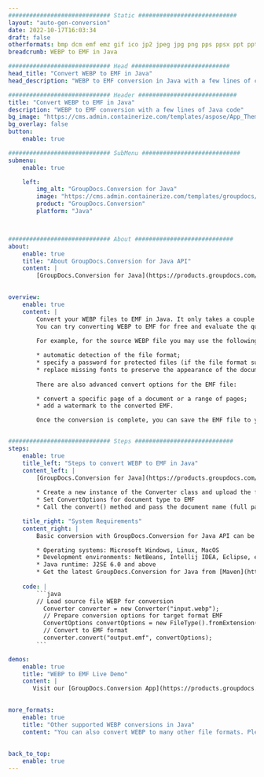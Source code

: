 ```yaml
---
############################# Static ############################
layout: "auto-gen-conversion"
date: 2022-10-17T16:03:34
draft: false
otherformats: bmp dcm emf emz gif ico jp2 jpeg jpg png pps ppsx ppt pptx psb psd svg svgz tga tif tiff webp wmf wmz
breadcrumb: WEBP to EMF in Java

############################# Head ############################
head_title: "Convert WEBP to EMF in Java"
head_description: "WEBP to EMF conversion in Java with a few lines of code. Convert over 160 file formats using the GroupDocs document conversion API for Java"

############################# Header ############################
title: "Convert WEBP to EMF in Java"
description: "WEBP to EMF conversion with a few lines of Java code"
bg_image: "https://cms.admin.containerize.com/templates/aspose/App_Themes/V3/images/bg/header1.png"
bg_overlay: false
button:
    enable: true

############################# SubMenu ############################
submenu:
    enable: true

    left:
        img_alt: "GroupDocs.Conversion for Java"
        image: "https://cms.admin.containerize.com/templates/groupdocs/images/product-logos/90x90-noborder/groupdocs-conversion-java.png"
        product: "GroupDocs.Conversion"
        platform: "Java"



############################# About ############################
about:
    enable: true
    title: "About GroupDocs.Conversion for Java API"
    content: |
        [GroupDocs.Conversion for Java](https://products.groupdocs.com/conversion/java/) is an advanced file format conversion API for converting between popular image and document formats such as Microsoft Office, OpenDocument, PDF, HTML, email, CAD. and much more with just a few lines of code. The native API automatically detects the formats of the original documents and offers many options for customizing the converted documents. Along with the function of extracting information from a document, it also supports caching of the conversion results to the local disk by default. However, any type of cache storage can be supported by implementing the appropriate interfaces - Amazon S3, Dropbox, Google Drive, Windows Azure, Reddis, or any others.
    

overview:
    enable: true
    content: |
        Convert your WEBP files to EMF in Java. It only takes a couple of lines of Java code on any platform of your choice, such as Windows, Linux, macOS.
        You can try converting WEBP to EMF for free and evaluate the quality of the conversion results. Along with simple file conversion scripts, you can try more sophisticated options for loading the WEBP source file and storing the EMF output. 
        
        For example, for the source WEBP file you may use the following load options:

        * automatic detection of the file format;
        * specify a password for protected files (if the file format supports it);
        * replace missing fonts to preserve the appearance of the document.
        
        There are also advanced convert options for the EMF file:

        * convert a specific page of a document or a range of pages;
        * add a watermark to the converted EMF.

        Once the conversion is complete, you can save the EMF file to your local file path or to any third party storage such as FTP, Amazon S3, Google Drive, Dropbox etc. Please note - to convert WEBP to EMF, you do not need to install any additional software, such as MS Office, Open Office, Adobe Acrobat Reader etc.


############################# Steps ############################
steps:
    enable: true
    title_left: "Steps to convert WEBP to EMF in Java"
    content_left: |
        [GroupDocs.Conversion for Java](https://products.groupdocs.com/conversion/java/) allows developers to easily convert WEBP file to EMF with a few lines of code.
        
        * Create a new instance of the Converter class and upload the file WEBP with the full path
        * Set ConvertOptions for document type to EMF
        * Call the convert() method and pass the document name (full path) and format (EMF) as a parameter

    title_right: "System Requirements"
    content_right: |
        Basic conversion with GroupDocs.Conversion for Java API can be done with just a few lines of code. Our APIs are supported on all major platforms and operating systems. Before executing the code below, make sure you have the following prerequisites installed on your system.

        * Operating systems: Microsoft Windows, Linux, MacOS
        * Development environments: NetBeans, Intellij IDEA, Eclipse, etc.
        * Java runtime: J2SE 6.0 and above
        * Get the latest GroupDocs.Conversion for Java from [Maven](https://repository.groupdocs.com/webapp/#/artifacts/browse/tree/General/repo/com/groupdocs/groupdocs-conversion)
         
    code: |
        ```java    
        // Load source file WEBP for conversion
          Converter converter = new Converter("input.webp");
          // Prepare conversion options for target format EMF
          ConvertOptions convertOptions = new FileType().fromExtension("emf").getConvertOptions();
          // Convert to EMF format
          converter.convert("output.emf", convertOptions);
        ```

demos:
    enable: true
    title: "WEBP to EMF Live Demo"
    content: |
       Visit our [GroupDocs.Conversion App](https://products.groupdocs.app/conversion/family) website and try WEBP to EMF conversion now. The free demo has the following benefits
          

more_formats:
    enable: true
    title: "Other supported WEBP conversions in Java"
    content: "You can also convert WEBP to many other file formats. Please see the list below."
       
       
back_to_top:
    enable: true
---
```

